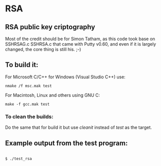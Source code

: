 # RSA
## RSA public key criptography

Most of the credit should be for Simon Tatham, as this code took base on SSHRSAG.c SSHRSA.c that came with Putty v0.60, and even if it is largely changed, the core thing is still his. ;-)

## To build it:

For Microsoft C/C++ for Windows (Visual Studio C++) use:  

```
nmake /f msc.mak test
```

For Macintosh, Linux and others using GNU C:

```
make -f gcc.mak test
```
### To clean the builds:

Do the same that for build it but use *cleanit* instead of *test* as the target.

## Example output from the test program:

```

$ ./test_rsa

                     
```




